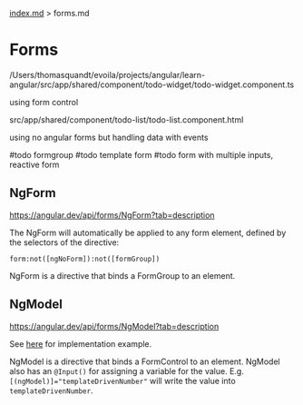 [index.md](../index.md) > forms.md

# Forms

/Users/thomasquandt/evoila/projects/angular/learn-angular/src/app/shared/component/todo-widget/todo-widget.component.ts

using form control

src/app/shared/component/todo-list/todo-list.component.html

using no angular forms but handling data with events

#todo formgroup
#todo template form
#todo form with multiple inputs, reactive form

## NgForm

https://angular.dev/api/forms/NgForm?tab=description

The NgForm will automatically be applied to any form element, defined by the selectors of the directive:

`form:not([ngNoForm]):not([formGroup])`

NgForm is a directive that binds a FormGroup to an element.

## NgModel

https://angular.dev/api/forms/NgModel?tab=description

See [here](../../src/app/feature/forms-page/forms-page.component.html) for implementation example.

NgModel is a directive that binds a FormControl to an element.
NgModel also has an `@Input()` for assigning a variable for the value.
E.g. `[(ngModel)]="templateDrivenNumber"` will write the value into `templateDrivenNumber`.
